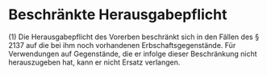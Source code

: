 # Beschränkte Herausgabepflicht

(1) Die Herausgabepflicht des Vorerben beschränkt sich in den Fällen des § 2137 auf die bei ihm noch vorhandenen Erbschaftsgegenstände. Für Verwendungen auf Gegenstände, die er infolge dieser Beschränkung nicht herauszugeben hat, kann er nicht Ersatz verlangen.